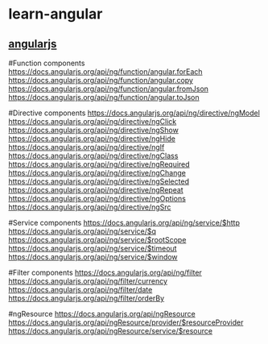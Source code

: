 # learn-angular

## [angularjs](https://angularjs.org)

#Function components
https://docs.angularjs.org/api/ng/function/angular.forEach
https://docs.angularjs.org/api/ng/function/angular.copy
https://docs.angularjs.org/api/ng/function/angular.fromJson
https://docs.angularjs.org/api/ng/function/angular.toJson

#Directive components
https://docs.angularjs.org/api/ng/directive/ngModel
https://docs.angularjs.org/api/ng/directive/ngClick
https://docs.angularjs.org/api/ng/directive/ngShow
https://docs.angularjs.org/api/ng/directive/ngHide
https://docs.angularjs.org/api/ng/directive/ngIf
https://docs.angularjs.org/api/ng/directive/ngClass
https://docs.angularjs.org/api/ng/directive/ngRequired
https://docs.angularjs.org/api/ng/directive/ngChange
https://docs.angularjs.org/api/ng/directive/ngSelected
https://docs.angularjs.org/api/ng/directive/ngRepeat
https://docs.angularjs.org/api/ng/directive/ngOptions
https://docs.angularjs.org/api/ng/directive/ngSrc

#Service components
https://docs.angularjs.org/api/ng/service/$http
https://docs.angularjs.org/api/ng/service/$q
https://docs.angularjs.org/api/ng/service/$rootScope
https://docs.angularjs.org/api/ng/service/$timeout
https://docs.angularjs.org/api/ng/service/$window

#Filter components
https://docs.angularjs.org/api/ng/filter
https://docs.angularjs.org/api/ng/filter/currency
https://docs.angularjs.org/api/ng/filter/date
https://docs.angularjs.org/api/ng/filter/orderBy

#ngResource
https://docs.angularjs.org/api/ngResource
https://docs.angularjs.org/api/ngResource/provider/$resourceProvider
https://docs.angularjs.org/api/ngResource/service/$resource
